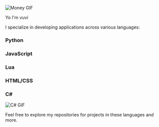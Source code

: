 ![Money GIF](https://media2.giphy.com/media/rY93u9tQbybks/giphy.gif)

Yo I'm vuvi

I specialize in developing applications across various languages:

### Python

### JavaScript

### Lua

### HTML/CSS

### C#
![C# GIF](https://i.redd.it/vzkhe4s8dlab1.gif)

Feel free to explore my repositories for projects in these languages and more.
